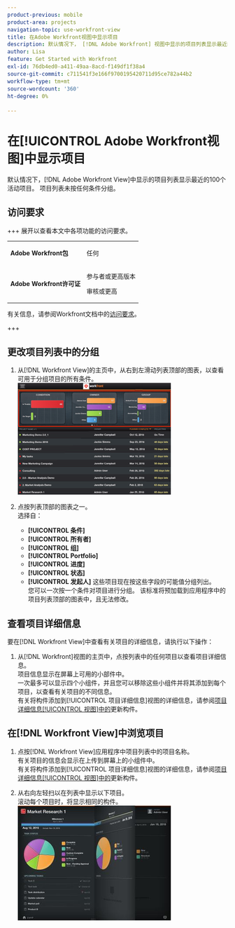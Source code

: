```yaml
---
product-previous: mobile
product-area: projects
navigation-topic: use-workfront-view
title: 在Adobe Workfront视图中显示项目
description: 默认情况下， [!DNL Adobe Workfront] 视图中显示的项目列表显示最近的100个活动项目。 项目列表未按任何条件分组。
author: Lisa
feature: Get Started with Workfront
exl-id: 76db4ed0-a411-49aa-8acd-f149df1f38a4
source-git-commit: c711541f3e166f9700195420711d95ce782a44b2
workflow-type: tm+mt
source-wordcount: '360'
ht-degree: 0%

---
```


# 在[!UICONTROL Adobe Workfront视图]中显示项目

默认情况下，[!DNL Adobe Workfront View]中显示的项目列表显示最近的100个活动项目。 项目列表未按任何条件分组。

## 访问要求

+++ 展开以查看本文中各项功能的访问要求。

<table style="table-layout:auto"> 
 <col> 
 </col> 
 <col> 
 </col> 
 <tbody> 
  <tr> 
   <td role="rowheader"><strong>Adobe Workfront包</strong></td> 
   <td> <p>任何</p> </td> 
  </tr> 
  <tr> 
   <td role="rowheader"><strong>Adobe Workfront许可证</strong></td> 
   <td> 
   <p>参与者或更高版本</p>
   <p>审核或更高</p> </td> 
  </tr> 
 </tbody> 
</table>

有关信息，请参阅Workfront文档中的[访问要求](/help/quicksilver/administration-and-setup/add-users/access-levels-and-object-permissions/access-level-requirements-in-documentation.md)。

+++

## 更改项目列表中的分组

1. 从[!DNL Workfront View]的主页中，从右到左滑动列表顶部的图表，以查看可用于分组项目的所有条件。\
   ![[!DNL workfront_view_project_groupings_Adobe].png](assets/workfront-view-project-groupings-adobe-350x255.png)

1. 点按列表顶部的图表之一。\
   选择自：

   * **[!UICONTROL 条件]**
   * **[!UICONTROL 所有者]**
   * **[!UICONTROL 组]**
   * **[!UICONTROL Portfolio]**
   * **[!UICONTROL 进度]**
   * **[!UICONTROL 状态]**
   * **[!UICONTROL 发起人]**
这些项目现在按这些字段的可能值分组列出。\
      您可以一次按一个条件对项目进行分组。 该标准将预加载到应用程序中的项目列表顶部的图表中，且无法修改。

## 查看项目详细信息

要在[!DNL Workfront View]中查看有关项目的详细信息，请执行以下操作：

1. 从[!DNL Workfront]视图的主页中，点按列表中的任何项目以查看项目详细信息。\
   项目信息显示在屏幕上可用的小部件中。\
   一次最多可以显示四个小组件，并且您可以移除这些小组件并将其添加到每个项目，以查看有关项目的不同信息。\
   有关将构件添加到[!UICONTROL 项目详细信息]视图的详细信息，请参阅[项目详细信息[!UICONTROL 视图]中的](../../../workfront-basics/mobile-apps/using-workfront-view/update-widgets-in-workfront-view.md)更新构件。

## 在[!DNL Workfront View]中浏览项目

1. 点按[!DNL Workfront View]应用程序中项目列表中的项目名称。\
   有关项目的信息会显示在上传到屏幕上的小组件中。\
   有关将构件添加到[!UICONTROL 项目详细信息]视图的详细信息，请参阅[项目详细信息[!UICONTROL 视图]中的](../../../workfront-basics/mobile-apps/using-workfront-view/update-widgets-in-workfront-view.md)更新构件。

1. 从右向左轻扫以在列表中显示以下项目。\
   滚动每个项目时，将显示相同的构件。\
   ![Image-1__6__copy.jpg](assets/image-1--6--copy-350x262.jpg) 
